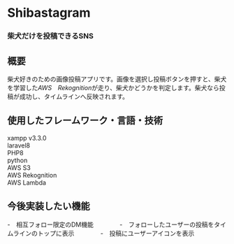 # Shibastagram



### **柴犬だけ**を投稿できるSNS
  


## 概要  
柴犬好きのための画像投稿アプリです。画像を選択し投稿ボタンを押すと、柴犬を学習した*AWS　Rekognition*が走り、柴犬かどうかを判定します。柴犬なら投稿が成功し、タイムラインへ反映されます。

## 使用したフレームワーク・言語・技術　
xampp v3.3.0  
laravel8  
PHP8  
python  
AWS S3  
AWS Rekognition  
AWS Lambda  

## 今後実装したい機能　　
-　相互フォロー限定のDM機能　　　　
-　フォローしたユーザーの投稿をタイムラインのトップに表示　　　　
-　投稿にユーザーアイコンを表示　　
